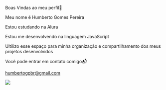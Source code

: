 Boas Vindas ao meu perfil💙

Meu nome é Humberto Gomes Pereira

Estou estudando na Alura

Estou me desenvolvendo na linguagem JavaScript

Ultilizo esse espaço para minha organização e compartilhamento dos meus projetos desenvolvidos

Você pode entrar em contato comigo📬

humbertogpbr@gmail.com

![](https://media1.tenor.com/m/gZU3n_9Nv2EAAAAC/cat-cat-stare.gif)

